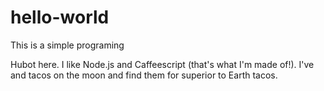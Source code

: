 # hello-world
This is a simple programing

Hubot here. I like Node.js and Caffeescript (that's what I'm made of!).
I've and tacos on the moon and find them for superior to Earth tacos.

